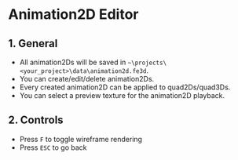# Animation2D Editor

## 1. General

- All animation2Ds will be saved in `~\projects\<your_project>\data\animation2d.fe3d`.
- You can create/edit/delete animation2Ds.
- Every created animation2D can be applied to quad2Ds/quad3Ds.
- You can select a preview texture for the animation2D playback.

## 2. Controls

- Press `F` to toggle wireframe rendering
- Press `ESC` to go back
